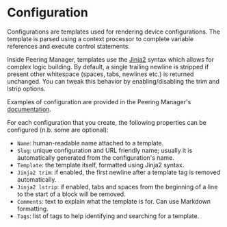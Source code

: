 # Configuration

Configurations are templates used for rendering device configurations. The
template is parsed using a context processor to complete variable references
and execute control statements.

Inside Peering Manager, templates use the
[Jinja2](https://palletsprojects.com/p/jinja/) syntax which allows for complex
logic building. By default, a single trailing newline is stripped if present
other whitespace (spaces, tabs, newlines etc.) is returned unchanged. You can
tweak this behavior by enabling/disabling the trim and lstrip options.

Examples of configuration are provided in the Peering Manager's
[documentation](../../../templating).

For each configuration that you create, the following properties can be
configured (n.b. some are optional):

* `Name`: human-readable name attached to a template.
* `Slug`: unique configuration and URL friendly name; usually it is
  automatically generated from the configuration's name.
* `Template`: the template itself, formatted using Jinja2 syntax.
* `Jinja2 trim`: if enabled, the first newline after a template tag is removed
  automatically.
* `Jinja2 lstrip`: if enabled, tabs and spaces from the beginning of a line to
  the start of a block will be removed.
* `Comments`: text to explain what the template is for. Can use Markdown
  formatting.
* `Tags`: list of tags to help identifying and searching for a template.
